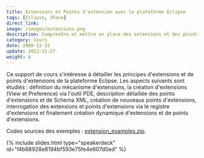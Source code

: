 ```yaml
---
title: Extensions et Points d'extension avec la plateforme Eclipse
tags: [Eclipse, JFace]
direct_link: 
image: /images/extensions.png
description: Comprendre et mettre en place des extensions et des points d'extensions avec la plateforme Eclipse.
category: Cours
date: 2008-12-15
update: 2012-12-27
weight: 6
---
```


Ce support de cours s'intéresse à détailler les principes d'extensions et de points d'extensions de la plateforme Eclipse. Les aspects suivants sont étudiés : définition du mécanisme d'extensions, la création d'extensions (View et Preference) via l'outil PDE, description détaillée des points d'extensions et de Schema XML, création de nouveaux points d'extensions, interrogation des extensions et points d'extensions via le registre d'extensions et finalement création dynamique d'extensions et de points d'extensions.

Codes sources des exemples : [extension_examples.zip](/files/extension_examples.zip).

{% include slides.html type="speakerdeck" id="f4b68928e8194bf593e75fe4e607d0ed" %}
